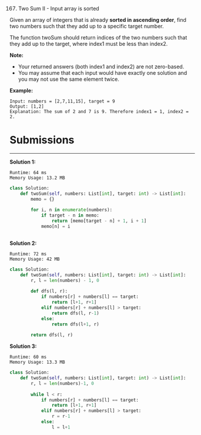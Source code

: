 167. Two Sum II - Input array is sorted

Given an array of integers that is already **sorted in ascending order**, find two numbers such that they add up to a specific target number.

The function twoSum should return indices of the two numbers such that they add up to the target, where index1 must be less than index2.

**Note:**
* Your returned answers (both index1 and index2) are not zero-based.
* You may assume that each input would have exactly one solution and you may not use the same element twice.

**Example:**
```
Input: numbers = [2,7,11,15], target = 9
Output: [1,2]
Explanation: The sum of 2 and 7 is 9. Therefore index1 = 1, index2 = 2.
```

# Submissions
---
**Solution 1:**
```
Runtime: 64 ms
Memory Usage: 13.2 MB
```
```python
class Solution:
    def twoSum(self, numbers: List[int], target: int) -> List[int]:
        memo = {}
        
        for i, n in enumerate(numbers):
            if target - n in memo:
                return [memo[target - n] + 1, i + 1]
            memo[n] = i
                
```

**Solution 2:**
```
Runtime: 72 ms
Memory Usage: 42 MB
```
```python
class Solution:
    def twoSum(self, numbers: List[int], target: int) -> List[int]:
        r, l = len(numbers) - 1, 0
        
        def dfs(l, r):
            if numbers[r] + numbers[l] == target:
                return [l+1, r+1]
            elif numbers[r] + numbers[l] > target:
                return dfs(l, r-1)
            else:
                return dfs(l+1, r)
        
        return dfs(l, r)
```

**Solution 3:**
```
Runtime: 60 ms
Memory Usage: 13.3 MB
```
```python
class Solution:
    def twoSum(self, numbers: List[int], target: int) -> List[int]:
        r, l = len(numbers)-1, 0
        
        while l < r:
            if numbers[r] + numbers[l] == target:
                return [l+1, r+1]
            elif numbers[r] + numbers[l] > target:
                r = r-1
            else:
                l = l+1
```